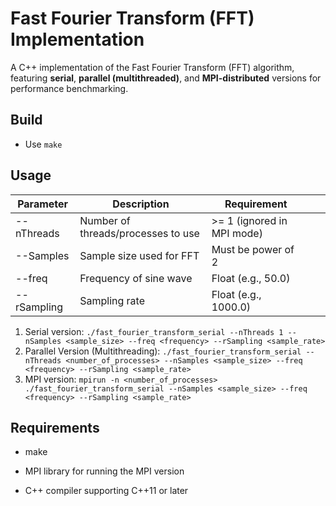 # Fast Fourier Transform (FFT) Implementation

A C++ implementation of the Fast Fourier Transform (FFT) algorithm, featuring **serial**, **parallel (multithreaded)**, and **MPI-distributed** versions for performance benchmarking.

## Build
- Use `make`

## Usage
| Parameter   | Description                        | Requirement                |   |   |
|-------------|------------------------------------|----------------------------|---|---|
| --nThreads  | Number of threads/processes to use | >= 1 (ignored in MPI mode) |   |   |
| --Samples   | Sample size used for FFT           | Must be power of 2         |   |   |
| --freq      | Frequency of sine wave             | Float (e.g., 50.0)         |   |   |
| --rSampling | Sampling rate                      | Float (e.g., 1000.0)       |   |   |

1. Serial version:
   `./fast_fourier_transform_serial --nThreads 1 --nSamples <sample_size> --freq <frequency> --rSampling <sample_rate>`
2. Parallel Version (Multithreading):
   `./fast_fourier_transform_serial --nThreads <number_of_processes> --nSamples <sample_size> --freq <frequency> --rSampling <sample_rate>`
3. MPI version:
   `mpirun -n <number_of_processes> ./fast_fourier_transform_serial --nSamples <sample_size> --freq <frequency> --rSampling <sample_rate>`

## Requirements
- make

- MPI library for running the MPI version

- C++ compiler supporting C++11 or later
